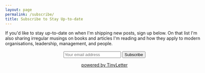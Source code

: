 ```yaml
---
layout: page
permalink: /subscribe/
title: Subscribe to Stay Up-to-date
---
```

<div style="width:640px; margin: auto" class="basic-grey">
If you'd like to stay up-to-date on when I'm shipping new posts, sign up below. On that list I'm also sharing irregular musings on books and articles I'm reading and how they apply to modern organisations, leadership, management, and people.

<p></p>

<form style="padding:3px;text-align:center;" action="https://tinyletter.com/escapecode-musings" method="post" target="popupwindow" onsubmit="window.open('https://tinyletter.com/escapecode', 'popupwindow', 'scrollbars=yes,width=800,height=600');return true">
  <input type="text" style="" name="email" id="tlemail" placeholder="Your email address"/>
  <input type="hidden" value="1" name="embed"/>
  <input type="submit" value="Subscribe" />
  <p>
    <a href="https://tinyletter.com" target="_blank">powered by TinyLetter</a>
  </p>
</form>
</div>
